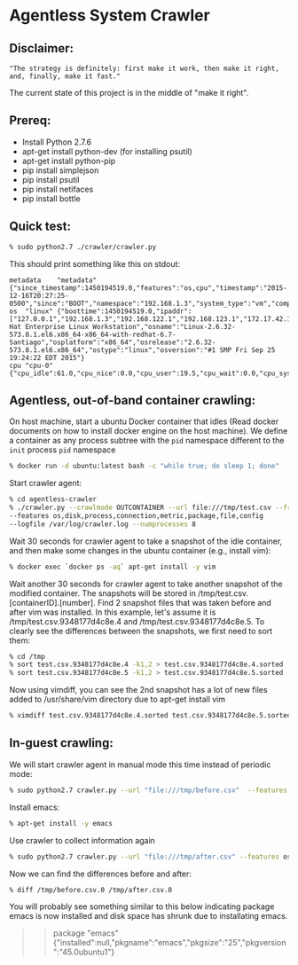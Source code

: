 Agentless System Crawler
========================

**Disclaimer:**
---------------

```
"The strategy is definitely: first make it work, then make it right, and, finally, make it fast."
```
The current state of this project is in the middle of "make it right".

**Prereq:**
-----------

 * Install Python 2.7.6
 * apt-get install python-dev (for installing psutil)
 * apt-get install python-pip
 * pip install simplejson
 * pip install psutil
 * pip install netifaces
 * pip install bottle

**Quick test:**
---------------

```bash
% sudo python2.7 ./crawler/crawler.py
```

This should print something like this on stdout:

```
metadata	"metadata"	{"since_timestamp":1450194519.0,"features":"os,cpu","timestamp":"2015-12-16T20:27:25-0500","since":"BOOT","namespace":"192.168.1.3","system_type":"vm","compress":false}
os	"linux"	{"boottime":1450194519.0,"ipaddr":["127.0.0.1","192.168.1.3","192.168.122.1","192.168.123.1","172.17.42.1","9.80.80.71"],"osdistro":"Red Hat Enterprise Linux Workstation","osname":"Linux-2.6.32-573.8.1.el6.x86_64-x86_64-with-redhat-6.7-Santiago","osplatform":"x86_64","osrelease":"2.6.32-573.8.1.el6.x86_64","ostype":"linux","osversion":"#1 SMP Fri Sep 25 19:24:22 EDT 2015"}
cpu	"cpu-0"	{"cpu_idle":61.0,"cpu_nice":0.0,"cpu_user":19.5,"cpu_wait":0.0,"cpu_system":19.5,"cpu_interrupt":0.0,"cpu_steal":0.0,"cpu_used":39}
```

**Agentless, out-of-band container crawling:**
----------------------------------------------

On host machine, start a ubuntu Docker container that idles (Read docker
documents on how to install docker engine on the host machine). We define
a container as any process subtree with the `pid` namespace different to the `init` process `pid` namespace

```bash
% docker run -d ubuntu:latest bash -c "while true; do sleep 1; done"
```

Start crawler agent:

```bash
% cd agentless-crawler
% ./crawler.py --crawlmode OUTCONTAINER --url file:///tmp/test.csv --frequency 5
--features os,disk,process,connection,metric,package,file,config
--logfile /var/log/crawler.log --numprocesses 8
```

Wait 30 seconds for crawler agent to take a snapshot of the idle container, and
then make some changes in the ubuntu container (e.g., install vim):

```bash
% docker exec `docker ps -aq` apt-get install -y vim
```

Wait another 30 seconds for crawler agent to take another snapshot of the
modified container. The snapshots will be stored in
/tmp/test.csv.[containerID].[number]. Find 2 snapshot files that was taken
before and after vim was installed. In this example, let's assume it is
/tmp/test.csv.9348177d4c8e.4 and /tmp/test.csv.9348177d4c8e.5. To clearly see
the differences between the snapshots, we first need to sort them:

```bash
% cd /tmp
% sort test.csv.9348177d4c8e.4 -k1,2 > test.csv.9348177d4c8e.4.sorted
% sort test.csv.9348177d4c8e.5 -k1,2 > test.csv.9348177d4c8e.5.sorted
```

Now using vimdiff, you can see the 2nd snapshot has a lot of new files added to
/usr/share/vim directory due to apt-get install vim

```bash
% vimdiff test.csv.9348177d4c8e.4.sorted test.csv.9348177d4c8e.5.sorted
```

**In-guest crawling:**
----------------------

We will start crawler agent in manual mode this time instead of periodic mode:

```bash
% sudo python2.7 crawler.py --url "file:///tmp/before.csv"  --features os,disk,process,package
```

Install emacs:

```bash
% apt-get install -y emacs
```

Use crawler to collect information again

```bash
% sudo python2.7 crawler.py --url "file:///tmp/after.csv" --features os,disk,process,package
```

Now we can find the differences before and after:

```bash
% diff /tmp/before.csv.0 /tmp/after.csv.0
```

You will probably see something similar to this below indicating package
emacs is now installed and disk space has shrunk due to installating emacs.

> > package       "emacs"
> > {"installed":null,"pkgname":"emacs","pkgsize":"25","pkgversion":"45.0ubuntu1"}


